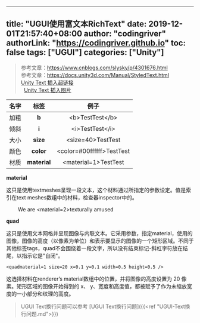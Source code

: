 ﻿
---
title: "UGUI使用富文本RichText"
date: 2019-12-01T21:57:40+08:00
author: "codingriver"
authorLink: "https://codingriver.github.io"
toc: false
tags: ["UGUI"]
categories: ["Unity"]
---

<!--more-->


>  参考文章：<https://www.cnblogs.com/slysky/p/4301676.html>  
>  参考文章：<https://docs.unity3d.com/Manual/StyledText.html>  
>    [Unity Text 插入超链接](https://blog.csdn.net/akof1314/article/details/49077983)  
>    [Unity Text 插入图片](https://blog.csdn.net/akof1314/article/details/49028279)  



|名字|标签|例子|
|:-:|:-:|:-:|
|加粗|**b**|\<b>TestTest\</b>|
|倾斜|**i**|\<i>TestTest\</i>|
|大小|**size**|<size=40>TestTest</size>|
|颜色|**color**| <color=#00ffffff>TestTest</color>|
|材质|**material**| <material=1>TestTest</material>|

**material**

这只是使用textmeshes呈现一段文本，这个材料通过所指定的参数设定。值是索引在text meshes数组中的材料，检查器inspector中的。

        We are <material=2>texturally</material> amused

**quad**

这只是使用文本网格并呈现图像与内联文本。它采用参数，指定material，使用的图像，图像的高度（以像素为单位）和表示要显示的图像的一个矩形区域。不同于其他标签tags，quad不会围绕着一段文字，所以没有结束标记-斜杠字符放在结尾，以指示它是"自闭"。

```
<quadmaterial=1 size=20 x=0.1 y=0.1 width=0.5 height=0.5 />
```

这选择材料在renderer’s material数组中的位置，并将图像的高度设置为 20 像素。矩形区域的图像开始得到的 x、 y、宽度和高度值，都被赋予了作为未缩放宽度的一小部分和纹理的高度。

> UGUI Text换行问题可以参考 [UGUI Text换行问题]({{<ref "UGUI-Text换行问题.md">}})